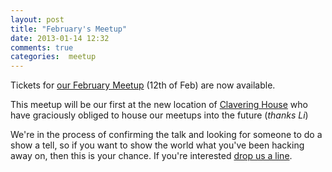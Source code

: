 ```yaml
---
layout: post
title: "February's Meetup"
date: 2013-01-14 12:32
comments: true
categories:  meetup
---
```



Tickets for [our February Meetup][1] (12th of Feb) are now available. 

This meetup will be our first at the new location of [Clavering House][2] who have graciously obliged to house our meetups into the future (_thanks Li_)


We're in the process of confirming the talk and looking for someone to do a show a tell, so if you want to show the world what you've been hacking away on, then this is your chance.  If you're interested [drop us a line][3].


[1]: http://pythonnortheast.eventbrite.co.uk
[2]:http://newcastlebusinessvillage.co.uk/ 
[3]:  /contact/
